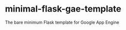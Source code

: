 minimal-flask-gae-template
==========================

The bare minimum Flask template for Google App Engine